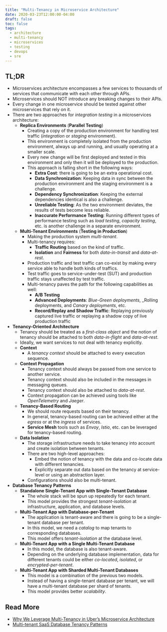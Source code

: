 ```yaml
---
title: "Multi-Tenancy in Microservice Architecture"
date: 2020-03-23T12:00:00-04:00
draft: false
toc: false
tags:
  - architecture
  - multi-tenancy
  - microservices
  - testing
  - devops
  - sre
---
```


## TL;DR

  - Microservices architecture encompasses a few services to thousands of services that communicate with each other through APIs.
  - Microservices should NOT introduce any breaking changes to their APIs.
  - Every change in one microservice should be tested against other microservices that rely on it.
  - There are two approaches for _integration testing_ in a microservices architecture:
    - **Replica Environments** (**Parallel Testing**)
      - Creating a copy of the production environment for handling test traffic (_integration_ or _staging_ environment).
      - This environment is completely isolated from the production environment, always up and running, and usually operating at a smaller scale.
      - Every new change will be first deployed and tested in this environment and only then it will be deployed to the production.
      - This approach is falling short in the following ways:
        - **Extra Cost**: there is going to be an extra operational cost.
        - **Data Synchronization**: Keeping data in sync between the production environment and the staging environment is a challenge.
        - **Dependency Synchronization**: Keeping the external dependencies identical is also a challenge.
        - **Unreliable Testing**: As the two environment deviates, the results of tests become less reliable.
        - **Inaccurate Performance Testing**: Running different types of performance testing such as _load testing_, _capacity testing_, etc. is another challenge in a separate environment.
    - **Multi-Tenant Environments** (**Testing in Production**)
      - Making the production system _multi-tenant_.
      - Multi-tenancy requires:
        - **Traffic Routing** based on the kind of traffic.
        - **Isolation** and **Fairness** for both _data-in-transit_ and _data-at-rest_.
      - Production traffic and test traffic can co-exist by making every service able to handle both kinds of traffics.
      - Test traffic goes to service-under-test (SUT) and production traffic stays unaffected by test traffic.
      - Multi-tenancy paves the path for the following capabilities as well:
        - **A/B Testing**
        - **Advanced Deployments**: _Blue-Green deployments_, _Rolling deployments, and _Canary deployments_, etc.
        - **Record/Replay and Shadow Traffic**: Replaying previously captured live traffic or replaying a shadow copy of live production traffic
  - **Tenancy-Oriented Architecture**
    - Tenancy should be treated as a _first-class object_ and the notion of tenancy should be attached to both _data-in-flight_ and _data-at-rest_.
    - Ideally, we want services to not deal with tenancy explicitly.
    - **Context**
      - A _tenancy context_ should be attached to every execution sequence.
    - **Context Propagation**
      - Tenancy context should always be passed from one service to another service.
      - Tenancy context should also be included in the messages in messaging queues.
      - Tenancy context should also be attached to _data-at-rest_.
      - Context propagation can be achieved using tools like _OpenTelemetry_ and _Jaeger_.
    - **Tenancy-Based Routing**
      - We should route requests based on their tenancy.
      - In general, tenancy-based routing can be achieved either at the _egress_ or at the _ingress_ of services.
      - **Service Mesh** tools such as _Envoy_, _Istio_, etc. can be leveraged for tenancy-based routing.
    - **Data Isolation**
      - The storage infrastructure needs to take tenancy into account and create isolation between tenants.
      - There are two high-level approaches:
        - Embed the notion of tenancy with the data and co-locate data with different tenancies.
        - Explicitly separate out data based on the tenancy at service-level or using an abstraction layer.
      - Configurations should also be multi-tenant.
  - **Database Tenancy Patterns**
    - **Standalone Single-Tenant App with Single-Tenant Database**
      - The whole stack will be spun up repeatedly for each tenant.
      - This model provides the strongest _tenant-isolation_ at infrastructure, application, and database levels.
    - **Multi-Tenant App with Database-per-Tenant**
      - The application is tenant-aware and there is going to be a single-tenant database per tenant.
      - In this model, we need a _catalog_ to map tenants to corresponding databases.
      - This model offers _tenant-isolation_ at the database level.
    - **Multi-Tenant App with a Single Multi-Tenant Database**
      - In this model, the database is also tenant-aware.
      - Depending on the underlying database implementation, data for different tenants could be either _co-located_, _isolated_, or _encrypted-per-tenant_.
    - **Multi-Tenant App with Sharded Multi-Tenant Databases**
      - This model is a combination of the previous two models.
      - Instead of having a single-tenant database per tenant, we will have a multi-tenant database per shard of tenants.
      - This model provides better _scalability_.

## Read More

  - [Why We Leverage Multi-Tenancy in Uber’s Microservice Architecture](https://eng.uber.com/multitenancy-microservice-architecture)
  - [Multi-tenant SaaS Database Tenancy Patterns](https://docs.microsoft.com/en-us/azure/sql-database/saas-tenancy-app-design-patterns)
